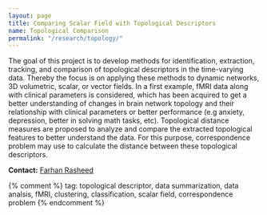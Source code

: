 ```yaml
---
layout: page
title: Comparing Scalar Field with Topological Descriptors
name: Topological Comparison
permalink: "/research/topology/"
---
```


The goal of this project is to develop methods for identification, extraction, tracking, and comparison of topological descriptors in the time-varying data.
Thereby the focus is on applying these methods to dynamic networks, 3D volumetric, scalar, or vector fields.
In a first example, fMRI data along with clinical parameters is considered, which has been acquired to get a better understanding of changes in brain network topology and their relationship with clinical parameters or better performance (e.g anxiety, depression, better in solving math tasks, etc).
Topological distance measures are proposed to analyze and compare the extracted topological features to better understand the data.
For this purpose, correspondence problem may use to calculate the distance between these topological descriptors.

**Contact:** [Farhan Rasheed](/staff/farra01/)

{% comment %}
tag: topological descriptor, data summarization, data analsis, fMRI, clustering, classification, scalar field, correspondence problem
{% endcomment %}